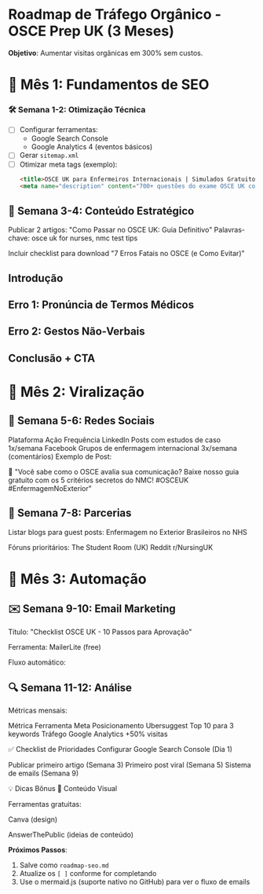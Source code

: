 # Roadmap de Tráfego Orgânico - OSCE Prep UK (3 Meses)

**Objetivo**: Aumentar visitas orgânicas em 300% sem custos.

# 📅 Mês 1: Fundamentos de SEO
### 🛠 Semana 1-2: Otimização Técnica
- [ ] Configurar ferramentas:
  - Google Search Console
  - Google Analytics 4 (eventos básicos)
- [ ] Gerar `sitemap.xml` 
- [ ] Otimizar meta tags (exemplo):
  ```html
  <title>OSCE UK para Enfermeiros Internacionais | Simulados Gratuitos</title>
  <meta name="description" content="700+ questões do exame OSCE UK com feedback personalizado. Prepare-se como 500+ profissionais que já passaram.">

## 📝 Semana 3-4: Conteúdo Estratégico
Publicar 2 artigos:
"Como Passar no OSCE UK: Guia Definitivo"
Palavras-chave: osce uk for nurses, nmc test tips

Incluir checklist para download
"7 Erros Fatais no OSCE (e Como Evitar)"


## Introdução
## Erro 1: Pronúncia de Termos Médicos
## Erro 2: Gestos Não-Verbais

## Conclusão + CTA


# 📅 Mês 2: Viralização


## 💬 Semana 5-6: Redes Sociais
Plataforma	Ação	Frequência
LinkedIn	Posts com estudos de caso	1x/semana
Facebook	Grupos de enfermagem internacional	3x/semana (comentários)
Exemplo de Post:

🎯 "Você sabe como o OSCE avalia sua comunicação?
Baixe nosso guia gratuito com os 5 critérios secretos do NMC!
#OSCEUK #EnfermagemNoExterior"

## 🤝 Semana 7-8: Parcerias
Listar blogs para guest posts:
Enfermagem no Exterior
Brasileiros no NHS

Fóruns prioritários:
The Student Room (UK)
Reddit r/NursingUK

# 📅 Mês 3: Automação

## ✉️ Semana 9-10: Email Marketing


Título: "Checklist OSCE UK - 10 Passos para Aprovação"

Ferramenta: MailerLite (free)

Fluxo automático:


## 🔍 Semana 11-12: Análise
Métricas mensais:

Métrica	Ferramenta	Meta
Posicionamento	Ubersuggest	Top 10 para 3 keywords
Tráfego	Google Analytics	+50% visitas

✅ Checklist de Prioridades
Configurar Google Search Console (Dia 1)

Publicar primeiro artigo (Semana 3)
Primeiro post viral (Semana 5)
Sistema de emails (Semana 9)

💡 Dicas Bônus
🎨 Conteúdo Visual

Ferramentas gratuitas:

Canva (design)

AnswerThePublic (ideias de conteúdo)

**Próximos Passos**:
1. Salve como `roadmap-seo.md`
2. Atualize os `[ ]` conforme for completando
3. Use o mermaid.js (suporte nativo no GitHub) para ver o fluxo de emails
